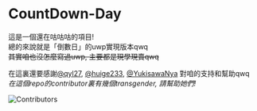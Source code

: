 # CountDown-Day

這是一個還在咕咕咕的項目!  
總的來說就是「倒數日」的uwp實現版本qwq  
~~其實咱也沒怎麼寫過uwp, 主要都是現學現賣qwq~~  

在這裏還要感謝[@qyl27](https://github.com/qyl27), [@huige233](https://github.com/huige233), [@YukisawaNya](https://github.com/YukisawaNya) 對咱的支持和幫助qwq  
*在這個repo的contributor裏有幾個transgender, 請幫助她們!*

![Contributors](https://contrib.rocks/image?repo=LS-KR/CountDown-Day)
